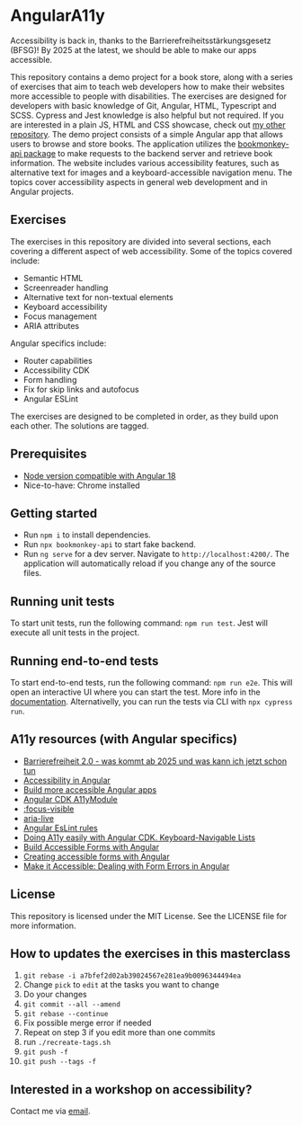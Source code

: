 # AngularA11y

Accessibility is back in, thanks to the Barrierefreiheitsstärkungsgesetz (BFSG)! By 2025 at the latest, we should be able to make our apps accessible.

This repository contains a demo project for a book store, along with a series of exercises that aim to teach web developers how to make their websites more accessible to people with disabilities. The exercises are designed for developers with basic knowledge of Git, Angular, HTML, Typescript and SCSS. Cypress and Jest knowledge is also helpful but not required. If you are interested in a plain JS, HTML and CSS showcase, check out [my other repository](https://github.com/BrowserA11y/a11y-workshop).
The demo project consists of a simple Angular app that allows users to browse and store books. The application utilizes the [bookmonkey-api package](https://www.npmjs.com/package/bookmonkey-api) to make requests to the backend server and retrieve book information. The website includes various accessibility features, such as alternative text for images and a keyboard-accessible navigation menu. The topics cover accessibility aspects in general web development and in Angular projects.

## Exercises

The exercises in this repository are divided into several sections, each covering a different aspect of web accessibility. Some of the topics covered include:

- Semantic HTML
- Screenreader handling
- Alternative text for non-textual elements
- Keyboard accessibility
- Focus management
- ARIA attributes

Angular specifics include:

- Router capabilities
- Accessibility CDK
- Form handling
- Fix for skip links and autofocus
- Angular ESLint

The exercises are designed to be completed in order, as they build upon each other. The solutions are tagged.

## Prerequisites

- [Node version compatible with Angular 18](https://angular.dev/reference/versions)
- Nice-to-have: Chrome installed

## Getting started

- Run `npm i` to install dependencies.
- Run `npx bookmonkey-api` to start fake backend.
- Run `ng serve` for a dev server. Navigate to `http://localhost:4200/`. The application will automatically reload if you change any of the source files.

## Running unit tests

To start unit tests, run the following command: `npm run test`. Jest will execute all unit tests in the project.

## Running end-to-end tests

To start end-to-end tests, run the following command: `npm run e2e`. This will open an interactive UI where you can start the test. More info in the [documentation](https://docs.cypress.io/guides/getting-started/opening-the-app).
Alternativelly, you can run the tests via CLI with `npx cypress run`.

## A11y resources (with Angular specifics)

- [Barrierefreiheit 2.0 - was kommt ab 2025 und was kann ich jetzt schon tun
  ](https://drive.google.com/file/d/1t6OSc0L8RwlY9d9htfVZQb_efMoDqUPh/view?usp=sharing)
- [Accessibility in Angular](https://angular.io/guide/accessibility)
- [Build more accessible Angular apps](https://blog.angular.io/build-more-accessible-angular-apps-1aca4fc39aff)
- [Angular CDK A11yModule](https://material.angular.io/cdk/a11y/overview)
- [:focus-visible](https://developer.mozilla.org/en-US/docs/Web/CSS/:focus-visible)
- [aria-live](https://developer.mozilla.org/en-US/docs/Web/Accessibility/ARIA/Attributes/aria-live)
- [Angular EsLint rules](https://github.com/angular-eslint/angular-eslint/tree/main/packages/eslint-plugin-template/docs/rules)
- [Doing A11y easily with Angular CDK. Keyboard-Navigable Lists](https://indepth.dev/posts/1147/doing-a11y-easily-with-angular-cdk-keyboard-navigable-lists)
- [Build Accessible Forms with Angular](https://coryrylan.com/blog/build-accessible-forms-with-angular)
- [Creating accessible forms with Angular](https://medium.com/@svinkle/creating-accessible-forms-with-angular-simply-accessible-c1bc362cf89e)
- [Make it Accessible: Dealing with Form Errors in Angular](https://www.thisdot.co/blog/make-it-accessible-dealing-with-form-errors-in-angular)

## License

This repository is licensed under the MIT License. See the LICENSE file for more information.

## How to updates the exercises in this masterclass

1. `git rebase -i a7bfef2d02ab39024567e281ea9b0096344494ea`
2. Change `pick` to `edit` at the tasks you want to change
3. Do your changes
4. `git commit --all --amend`
5. `git rebase --continue`
6. Fix possible merge error if needed
7. Repeat on step 3 if you edit more than one commits
8. run `./recreate-tags.sh`
9. `git push -f`
10. `git push --tags -f`

## Interested in a workshop on accessibility?

Contact me via [email](mailto:contact@browser-person.com).
